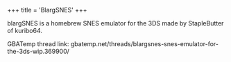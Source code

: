 +++
title = 'BlargSNES'
+++

blargSNES is a homebrew SNES emulator for the 3DS made by StapleButter
of kuribo64.

GBATemp thread link:
gbatemp.net/threads/blargsnes-snes-emulator-for-the-3ds-wip.369900/

